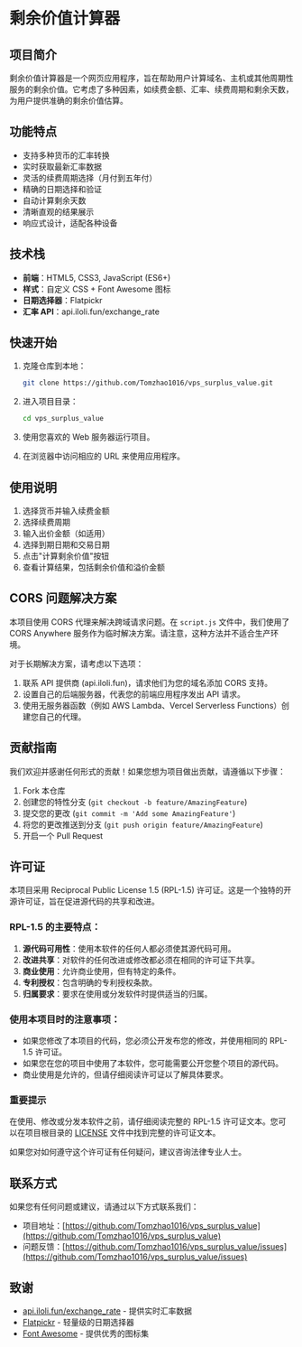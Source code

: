 # 剩余价值计算器

## 项目简介

剩余价值计算器是一个网页应用程序，旨在帮助用户计算域名、主机或其他周期性服务的剩余价值。它考虑了多种因素，如续费金额、汇率、续费周期和剩余天数，为用户提供准确的剩余价值估算。

## 功能特点

- 支持多种货币的汇率转换
- 实时获取最新汇率数据
- 灵活的续费周期选择（月付到五年付）
- 精确的日期选择和验证
- 自动计算剩余天数
- 清晰直观的结果展示
- 响应式设计，适配各种设备

## 技术栈

- **前端**：HTML5, CSS3, JavaScript (ES6+)
- **样式**：自定义 CSS + Font Awesome 图标
- **日期选择器**：Flatpickr
- **汇率 API**：api.iloli.fun/exchange_rate

## 快速开始

1. 克隆仓库到本地：

    ```bash
    git clone https://github.com/Tomzhao1016/vps_surplus_value.git
    ```

2. 进入项目目录：

    ```bash
    cd vps_surplus_value
    ```

3. 使用您喜欢的 Web 服务器运行项目。

4. 在浏览器中访问相应的 URL 来使用应用程序。

## 使用说明

1. 选择货币并输入续费金额
2. 选择续费周期
3. 输入出价金额（如适用）
4. 选择到期日期和交易日期
5. 点击"计算剩余价值"按钮
6. 查看计算结果，包括剩余价值和溢价金额

## CORS 问题解决方案

本项目使用 CORS 代理来解决跨域请求问题。在 `script.js` 文件中，我们使用了 CORS Anywhere 服务作为临时解决方案。请注意，这种方法并不适合生产环境。

对于长期解决方案，请考虑以下选项：

1. 联系 API 提供商 (api.iloli.fun)，请求他们为您的域名添加 CORS 支持。
2. 设置自己的后端服务器，代表您的前端应用程序发出 API 请求。
3. 使用无服务器函数（例如 AWS Lambda、Vercel Serverless Functions）创建您自己的代理。

## 贡献指南

我们欢迎并感谢任何形式的贡献！如果您想为项目做出贡献，请遵循以下步骤：

1. Fork 本仓库
2. 创建您的特性分支 (`git checkout -b feature/AmazingFeature`)
3. 提交您的更改 (`git commit -m 'Add some AmazingFeature'`)
4. 将您的更改推送到分支 (`git push origin feature/AmazingFeature`)
5. 开启一个 Pull Request

## 许可证

本项目采用 Reciprocal Public License 1.5 (RPL-1.5) 许可证。这是一个独特的开源许可证，旨在促进源代码的共享和改进。

### RPL-1.5 的主要特点：

1. **源代码可用性**：使用本软件的任何人都必须使其源代码可用。
2. **改进共享**：对软件的任何改进或修改都必须在相同的许可证下共享。
3. **商业使用**：允许商业使用，但有特定的条件。
4. **专利授权**：包含明确的专利授权条款。
5. **归属要求**：要求在使用或分发软件时提供适当的归属。

### 使用本项目时的注意事项：

- 如果您修改了本项目的代码，您必须公开发布您的修改，并使用相同的 RPL-1.5 许可证。
- 如果您在您的项目中使用了本软件，您可能需要公开您整个项目的源代码。
- 商业使用是允许的，但请仔细阅读许可证以了解具体要求。

### 重要提示

在使用、修改或分发本软件之前，请仔细阅读完整的 RPL-1.5 许可证文本。您可以在项目根目录的 [LICENSE](LICENSE.txt) 文件中找到完整的许可证文本。

如果您对如何遵守这个许可证有任何疑问，建议咨询法律专业人士。

## 联系方式

如果您有任何问题或建议，请通过以下方式联系我们：

- 项目地址：[https://github.com/Tomzhao1016/vps_surplus_value](https://github.com/Tomzhao1016/vps_surplus_value)
- 问题反馈：[https://github.com/Tomzhao1016/vps_surplus_value/issues](https://github.com/Tomzhao1016/vps_surplus_value/issues)

## 致谢

- [api.iloli.fun/exchange_rate](https://api.iloli.fun/exchange_rate) - 提供实时汇率数据
- [Flatpickr](https://flatpickr.js.org/) - 轻量级的日期选择器
- [Font Awesome](https://fontawesome.com/) - 提供优秀的图标集
